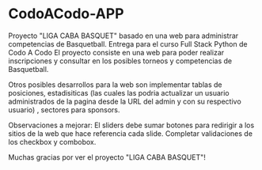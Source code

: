 # CodoACodo-APP
Proyecto "LIGA CABA BASQUET" basado en una web para administrar competencias de Basquetball. Entrega para el curso Full Stack Python de Codo A Codo
El proyecto consiste en una web para poder realizar inscripciones y consultar  en los posibles torneos y competencias de Basquetball.

Otros posibles desarrollos para la web son implementar  tablas de posiciones, estadisiticas (las cuales las podria actualizar un usuario administrados de la pagina desde la URL del admin y con su respectivo usuario) , sectores para sponsors.

Observaciones a mejorar: 
El sliders debe sumar botones para redirigir a los sitios de la web que hace referencia cada slide.
Completar validaciones de los checkbox y combobox.

Muchas gracias por ver el proyecto "LIGA CABA BASQUET"!
